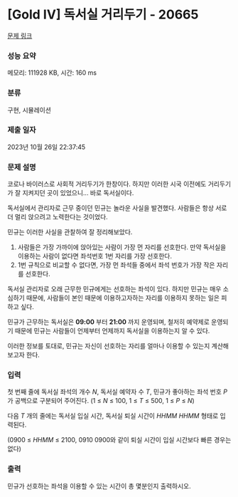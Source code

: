 # [Gold IV] 독서실 거리두기 - 20665 

[문제 링크](https://www.acmicpc.net/problem/20665) 

### 성능 요약

메모리: 111928 KB, 시간: 160 ms

### 분류

구현, 시뮬레이션

### 제출 일자

2023년 10월 26일 22:37:45

### 문제 설명

<p>코로나 바이러스로 사회적 거리두기가 한창이다. 하지만 이러한 시국 이전에도 거리두기가 잘 지켜지던 곳이 있었으니... 바로 독서실이다.</p>

<p>독서실에서 관리자로 근무 중이던 민규는 놀라운 사실을 발견했다. 사람들은 항상 서로 더 멀리 앉으려고 노력한다는 것이었다.</p>

<p>민규는 이러한 사실을 관찰하여 잘 정리해보았다.</p>

<ol>
	<li>사람들은 가장 가까이에 앉아있는 사람이 가장 먼 자리를 선호한다. 만약 독서실을 이용하는 사람이 없다면 좌석번호 1번 자리를 가장 선호한다.</li>
	<li>1번 규칙으로 비교할 수 없다면, 가장 먼 좌석들 중에서 좌석 번호가 가장 작은 자리를 선호한다.</li>
</ol>

<p>독서실 관리자로 오래 근무한 민규에게는 선호하는 좌석이 있다. 하지만 민규는 매우 소심하기 때문에, 사람들이 본인 때문에 이용하고자하는 자리를 이용하지 못하는 일은 피하고 싶다.</p>

<p>민규가 근무하는 독서실은 <strong>09:00</strong> 부터 <strong>21:00</strong> 까지 운영되며, 철저히 예약제로 운영되기 때문에 민규는 사람들이 언제부터 언제까지 독서실을 이용하는지 알 수 있다.</p>

<p>이러한 정보를 토대로, 민규는 자신이 선호하는 자리를 얼마나 이용할 수 있는지 계산해보고자 한다.</p>

### 입력 

 <p>첫 번째 줄에 독서실 좌석의 개수 <em>N</em>, 독서실 예약자 수 <em>T</em>, 민규가 좋아하는 좌석 번호 <em>P </em>가 공백으로 구분되어 주어진다. (1 ≤ <em>N</em> ≤ 100, 1 ≤ <em>T</em> ≤ 500, 1 ≤ <i>P</i> ≤ <em>N</em>)</p>

<p>다음 <em>T</em> 개의 줄에는 독서실 입실 시간, 독서실 퇴실 시간이 <em>HHMM HHMM</em> 형태로 입력된다.</p>

<p>(0900 ≤ <em>HHMM</em> ≤ 2100, 0910 0900와 같이 퇴실 시간이 입실 시간보다 빠른 경우는 없다)</p>

### 출력 

 <p>민규가 선호하는 좌석을 이용할 수 있는 시간이 총 몇분인지 출력하시오.</p>

